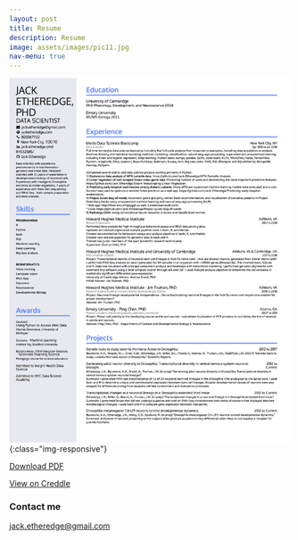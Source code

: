 ```yaml
---
layout: post
title: Resume
description: Resume
image: assets/images/pic11.jpg
nav-menu: true
---
```



![Resume_picture](/images/jack_etheredge_resume.png){:class="img-responsive"}

[Download PDF](https://jack-etheredge.github.io/docs/jack_etheredge_resume.pdf)

[View on Creddle](https://resume.creddle.io/resume/4lsadxgg5ov)

### Contact me

[jack.etheredge@gmail.com](mailto:jack.etheredge@gmail.com)
